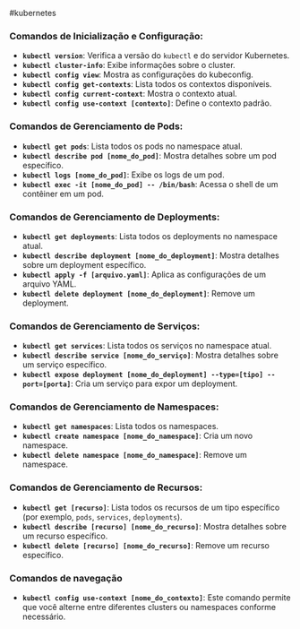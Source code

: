#kubernetes
### Comandos de Inicialização e Configuração:

- **`kubectl version`**: Verifica a versão do `kubectl` e do servidor Kubernetes.
- **`kubectl cluster-info`**: Exibe informações sobre o cluster.
- **`kubectl config view`**: Mostra as configurações do kubeconfig.
- **`kubectl config get-contexts`**: Lista todos os contextos disponíveis.
- **`kubectl config current-context`**: Mostra o contexto atual.
- **`kubectl config use-context [contexto]`**: Define o contexto padrão.

### Comandos de Gerenciamento de Pods:

- **`kubectl get pods`**: Lista todos os pods no namespace atual.
- **`kubectl describe pod [nome_do_pod]`**: Mostra detalhes sobre um pod específico.
- **`kubectl logs [nome_do_pod]`**: Exibe os logs de um pod.
- **`kubectl exec -it [nome_do_pod] -- /bin/bash`**: Acessa o shell de um contêiner em um pod.

### Comandos de Gerenciamento de Deployments:

- **`kubectl get deployments`**: Lista todos os deployments no namespace atual.
- **`kubectl describe deployment [nome_do_deployment]`**: Mostra detalhes sobre um deployment específico.
- **`kubectl apply -f [arquivo.yaml]`**: Aplica as configurações de um arquivo YAML.
- **`kubectl delete deployment [nome_do_deployment]`**: Remove um deployment.

### Comandos de Gerenciamento de Serviços:

- **`kubectl get services`**: Lista todos os serviços no namespace atual.
- **`kubectl describe service [nome_do_serviço]`**: Mostra detalhes sobre um serviço específico.
- **`kubectl expose deployment [nome_do_deployment] --type=[tipo] --port=[porta]`**: Cria um serviço para expor um deployment.

### Comandos de Gerenciamento de Namespaces:

- **`kubectl get namespaces`**: Lista todos os namespaces.
- **`kubectl create namespace [nome_do_namespace]`**: Cria um novo namespace.
- **`kubectl delete namespace [nome_do_namespace]`**: Remove um namespace.

### Comandos de Gerenciamento de Recursos:

- **`kubectl get [recurso]`**: Lista todos os recursos de um tipo específico (por exemplo, `pods`, `services`, `deployments`).
- **`kubectl describe [recurso] [nome_do_recurso]`**: Mostra detalhes sobre um recurso específico.
- **`kubectl delete [recurso] [nome_do_recurso]`**: Remove um recurso específico.

### Comandos de navegação
- **`kubectl config use-context [nome_do_contexto]`**: Este comando permite que você alterne entre diferentes clusters ou namespaces conforme necessário.